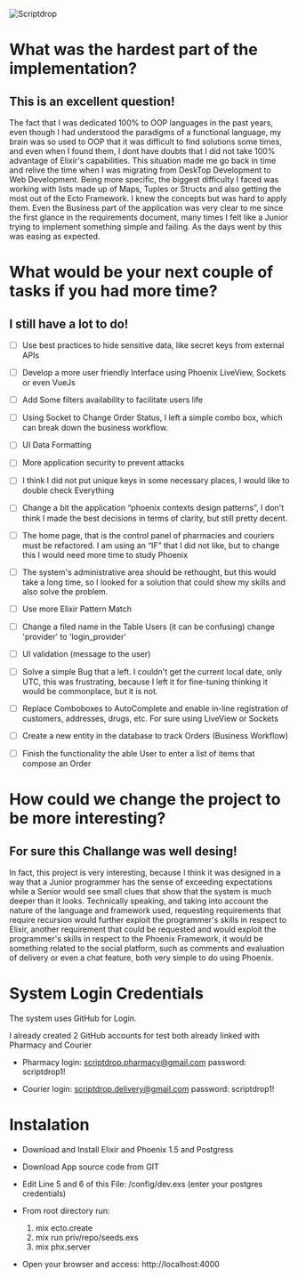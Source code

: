 ![Scriptdrop](https://cdn.filepicker.io/api/file/DcyeWRHZTRSIKVeIXJ3l)

# What was the hardest part of the implementation?
## This is an excellent question!

The fact that I was dedicated 100% to OOP languages in the past years, even though I had understood the paradigms of a functional language, 
my brain was so used to OOP that it was difficult to find solutions some times, and even when I found them, I dont have doubts that I did not 
take 100% advantage of Elixir's capabilities. This situation made me go back in time and relive the time when I was migrating from DeskTop 
Development to Web Development. Being more specific, the biggest difficulty I faced was working with lists made up of Maps, Tuples or Structs 
and also getting the most out of the Ecto Framework. I knew the concepts but was hard to apply them.
Even the Business part of the application was very clear to me since the first glance in the requirements document, many times I felt like a 
Junior trying to implement something simple and failing. As the days went by this was easing as expected.
 
# What would be your next couple of tasks if you had more time?
## I still have a lot to do!

- [ ] Use best practices to hide sensitive data, like secret keys from external APIs

- [ ] Develop a more user friendly Interface using Phoenix LiveView, Sockets or even VueJs

- [ ] Add Some filters availability to facilitate users life

- [ ] Using Socket to Change Order Status, I left a simple combo box, which can break down the business workflow.

- [ ] UI Data Formatting

- [ ] More application security to prevent attacks

- [ ] I think I did not put unique keys in some necessary places, I would like to double check Everything

- [ ] Change a bit the application  “phoenix contexts design patterns”, I don't think I made the best decisions in terms of clarity, but still pretty decent.

- [ ] The home page, that is the control panel of pharmacies and couriers must be refactored.   I am using an “IF” that I did not like, but to change this I would need more time to study Phoenix

- [ ] The system's administrative area should be rethought, but this would take a long time, so I looked for a solution that could show my skills and also solve the problem.

- [ ] Use more Elixir Pattern Match

- [ ] Change a filed name in the Table Users (it can be confusing) change 'provider' to 'login_provider'

- [ ] UI validation (message to the user)

- [ ] Solve a simple Bug that a left. I couldn't get the current local date, only UTC, this was frustrating, because I left it for fine-tuning thinking it would be commonplace, but it is not.

- [ ] Replace Comboboxes to AutoComplete and enable in-line registration of customers, addresses, drugs, etc. For sure using LiveView or Sockets

- [ ] Create a new entity in the database to track Orders (Business Workflow)

- [ ] Finish the functionality the able User to enter a list of items that compose an Order

# How could we change the project to be more interesting?
## For sure this Challange was well desing!

In fact, this project is very interesting, because I think it was designed in a way that a Junior programmer has the sense of exceeding expectations 
while a Senior would see small clues that show that the system is much deeper than it looks.
Technically speaking, and taking into account the nature of the language and framework used, requesting requirements that require recursion would 
further exploit the programmer's skills in respect to Elixir, another requirement that could be requested and would exploit the programmer's skills in 
respect to the Phoenix Framework, it would be something related to the social platform, such as comments and evaluation of delivery or even a chat feature, 
both very simple to do using Phoenix.

# System Login Credentials
The system uses GitHub for Login. 

I already created 2 GitHub accounts for test both already linked with Pharmacy and Courier

* Pharmacy
  login: scriptdrop.pharmacy@gmail.com
  password: scriptdrop1!

* Courier
  login: scriptdrop.delivery@gmail.com
  password: scriptdrop1!

# Instalation

* Download and Install Elixir and Phoenix 1.5 and Postgress

* Download App source code from GIT

* Edit Line 5 and 6 of this File: /config/dev.exs (enter your postgres credentials)

* From root directory run:
  1. mix ecto.create
  2. mix run priv/repo/seeds.exs 
  3. mix phx.server

* Open your browser and access: http://localhost:4000